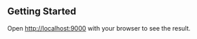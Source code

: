 
## Getting Started

Open [http://localhost:9000](http://localhost:9000) with your browser to see the result.

